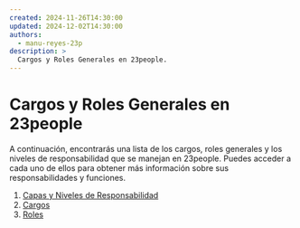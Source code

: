 ```yaml
---
created: 2024-11-26T14:30:00
updated: 2024-12-02T14:30:00
authors:
  - manu-reyes-23p
description: >
  Cargos y Roles Generales en 23people.
---
```


# Cargos y Roles Generales en 23people

A continuación, encontrarás una lista de los cargos, roles generales y los niveles de responsabilidad que se manejan en 23people. Puedes acceder a cada uno de ellos para obtener más información sobre sus responsabilidades y funciones.

1. [Capas y Niveles de Responsabilidad](./layers-and-responsibility-levels.md)
2. [Cargos](positions-descriptors)
3. [Roles](roles-descriptors)
